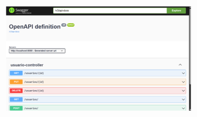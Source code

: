 ![Image_Alt](https://github.com/VictorJxz/FirstApi/blob/b3f215610a6cc264ea97191f7206083542a4dad7/src/main/resources/static/img/FirstApi.png)
